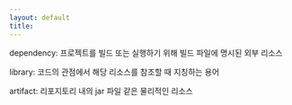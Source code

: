 ```yaml
---
layout: default
title:
---
```


dependency: 프로젝트를 빌드 또는 실행하기 위해 빌드 파일에 명시된 외부 리소스

library: 코드의 관점에서 해당 리소스를 참조할 때 지칭하는 용어

artifact: 리포지토리 내의 jar 파일 같은 물리적인 리소스